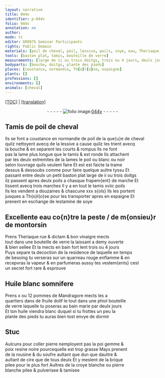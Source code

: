 ```yaml
---
layout: narrative
title: 044v
identifier: p-044v
folio: 044v
annotation: no
author:
mode: tc
editor: GR8975 Seminar Participants
rights: Public Domain
materials: [poil de cheval, poil, lessive, poils, soye, eau, Theriaque, rue, dictam, vinaigre, verre, Huile blanc, pommes de Mandragore, huile dolif, huile, Stuc, pierre, gemme, poix, resine noire, rousine, soufre, cire, brique pilee, croye blanche, pierre blanche]
tools: [baston plat, tamis, bouteille de verre]
measurements: [large de ii ou trois doitgs, trois ou 4 jours, deulx jours]
bodyparts: [bouche, doitgs, plante des pieds]
places: [coustance, normandie, Th{o}l{o}se, espaigne]
plants: []
professions: []
environments: []
animals: [cheval]
---
```


<p><a href="{{ site.baseurl }}/diplomatic/">[TOC]</a> | <a href="{{ site.baseurl }}/texts/p-044v_tl/">[translation]</a></p><div class="folio" align="center">- - - - - <a href="http://gallica.bnf.fr/ark:/12148/btv1b10500001g/f94.image" target="_blank"><img src="https://cu-mkp.github.io/2017-workshop-edition/assets/photo-icon.png" alt="folio image: " style="display:inline-block; margin-bottom:-3px;"/>044v</a> - - - - - </div>  
  

## Tamis de <span class="m">poil de <span class="al">cheval</span></span>

 
Ils se font a <span class="pl">coustance</span> en <span class="pl">normandie</span> de <span class="m">poil</span> de la que{u}e de <span class="al">cheval</span><br/> quilz nettoyent avecq de la <span class="m">lessive</span> a cause quilz les trient avecq<br/> la <span class="bp">bouche</span> & en separent les courts & rompus Ils ne font<br/> pas la lame plus longue que le tamis & est ronde Ils attachent<br/> par les deulx extremites de la lames le <span class="m">poil</span> ou blanc ou noir<br/> selon louvrage quils veulent faire Et est <span class="del">est</span> faicte la trame<br/> dessus & dessoubs comme pour faire quelque aultre tyssu Et<br/> passant entre deulx un petit <span class="tl">baston plat</span> <span class="ms">large de ii ou trois <span class="bp">doitgs</span></span><br/> ilz passent apres deulx <span class="m">poils</span> a chasque frapem{ent} de marche Et<br/> tissent avecq trois marches Il y a en tout le <span class="tl">tamis</span> xviic <span class="m">poils</span><br/> Ils les vendent a douzaines & chascune xxx s{ols} Ils les portent<br/> jusques a <span class="pl">Th{o}l{o}se</span> pour les transporter apres en <span class="pl">espaigne</span> Et<br/> prenent en eschange de lestamine de <span class="m">soye</span>

 
  

## Excellente <span class="m">eau</span> co{n}tre la peste / de <span class="pn">m{onsieu}r de montorsin</span>

 
Prens <span class="m">Theriaque</span> <span class="m">rue</span> & <span class="m">dictam</span> & bon <span class="m">vinaigre</span> mects<br/> tout dans une <span class="tl">bouteille de <span class="m">verre</span></span> la laissant a demy ouverte<br/> & bien sellee Et la mects en bain fort lent <span class="ms">trois ou 4 jours</span><br/> Puys separe ta decoction de la residence de laquelle en temps<br/> de besoing tu verseras sur un quarreau rouge enflamme & en<br/> recepvras la vapeur & en parfumeras aussy tes vestem{ents} cest<br/> un secret fort rare & esprouve

 
  

## <span class="m">Huile blanc</span> somnifere

 
Prens x ou 12 <span class="m">pommes de Mandragore</span> mects les a<br/> quartiers dans de l<span class="m">huile dolif</span> le tout dans une <span class="del">phiol</span> <span class="tl">bouteille<br/> de <span class="m">verre</span></span> laquelle tu poseras au bain marie par <span class="ms">deulx jours</span><br/> Et ton <span class="m">huile</span> viendra blanc duquel si tu frottes un peu la<br/> <span class="bp">plante des pieds</span> tu auras bien tost envye de dormir

 
  

## <span class="m">Stuc</span>

 
Aulcuns pour coller <span class="m">pierre</span> nemployent pas la <span class="del">poi</span> <span class="m">gemme</span> &<br/> <span class="m">poix</span> <span class="m">resine noire</span> pourcequelle est trop grasse Mays prenent<br/> de la <span class="m">rousine</span> & du <span class="m">soufre</span> aultant <span class="del">que</span> dun que daultre &<br/> aultant de <span class="m">cire</span> que de tous deulx Et y meslent de la <span class="m">brique<br/> pilee</span> pour le plus fort Aultres de la <span class="m">croye blanche</span> ou <span class="m">pierre<br/> blanche</span> pilee & pulverisee & tamisee

